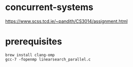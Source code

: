 # concurrent-systems

https://www.scss.tcd.ie/~pandith/CS3014/assignment.html

# prerequisites
``brew install clang-omp``  
`` gcc-7 -fopenmp linearsearch_parallel.c ``
